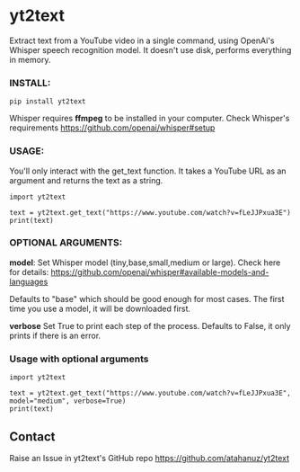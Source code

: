 # yt2text

Extract text from a YouTube video in a single command, using OpenAi's Whisper speech recognition model. It doesn't use disk, performs everything in memory.

### INSTALL:
```
pip install yt2text
```
Whisper requires **ffmpeg** to be installed in your computer. Check Whisper's requirements
https://github.com/openai/whisper#setup

### USAGE:

You'll only interact with the get_text function. It takes a YouTube URL as an argument and returns the text as a string.

```
import yt2text

text = yt2text.get_text("https://www.youtube.com/watch?v=fLeJJPxua3E")
print(text)
```

### OPTIONAL ARGUMENTS:
**model**: 
Set Whisper model (tiny,base,small,medium or large). Check here for details:
https://github.com/openai/whisper#available-models-and-languages

Defaults to "base" which should be good enough for most cases.
The first time you use a model, it will be downloaded first.

**verbose**
Set True to print each step of the process. Defaults to False, it only prints if there is an error.

### Usage with optional arguments
```
import yt2text

text = yt2text.get_text("https://www.youtube.com/watch?v=fLeJJPxua3E", model="medium", verbose=True)
print(text)
```

## Contact
Raise an Issue in yt2text's GitHub repo
https://github.com/atahanuz/yt2text







